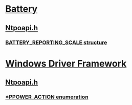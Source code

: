 # [Battery](../_battery/index.md)
## [Ntpoapi.h](index.md)
### [BATTERY_REPORTING_SCALE structure](../ntpoapi/ns-ntpoapi-battery_reporting_scale.md)
# [Windows Driver Framework](../_wdf/index.md)
## [Ntpoapi.h](index.md)
### [*PPOWER_ACTION enumeration](../ntpoapi/ne-ntpoapi-ppower_action.md)

